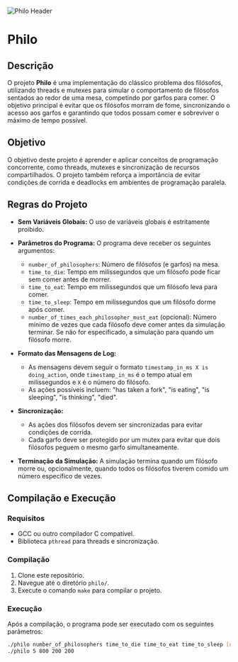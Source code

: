 ![Philo Header](https://github.com/Adedayo-Sanni/philo/blob/main/19.png)

# Philo

## Descrição

O projeto **Philo** é uma implementação do clássico problema dos filósofos, utilizando threads e mutexes para simular o comportamento de filósofos sentados ao redor de uma mesa, competindo por garfos para comer. O objetivo principal é evitar que os filósofos morram de fome, sincronizando o acesso aos garfos e garantindo que todos possam comer e sobreviver o máximo de tempo possível.

## Objetivo

O objetivo deste projeto é aprender e aplicar conceitos de programação concorrente, como threads, mutexes e sincronização de recursos compartilhados. O projeto também reforça a importância de evitar condições de corrida e deadlocks em ambientes de programação paralela.

## Regras do Projeto

- **Sem Variáveis Globais:** O uso de variáveis globais é estritamente proibido.
- **Parâmetros do Programa:** O programa deve receber os seguintes argumentos:
  - `number_of_philosophers`: Número de filósofos (e garfos) na mesa.
  - `time_to_die`: Tempo em milissegundos que um filósofo pode ficar sem comer antes de morrer.
  - `time_to_eat`: Tempo em milissegundos que um filósofo leva para comer.
  - `time_to_sleep`: Tempo em milissegundos que um filósofo dorme após comer.
  - `number_of_times_each_philosopher_must_eat` (opcional): Número mínimo de vezes que cada filósofo deve comer antes da simulação terminar. Se não for especificado, a simulação para quando um filósofo morre.
  
- **Formato das Mensagens de Log:** 
  - As mensagens devem seguir o formato `timestamp_in_ms X is doing_action`, onde `timestamp_in_ms` é o tempo atual em milissegundos e `X` é o número do filósofo.
  - As ações possíveis incluem: "has taken a fork", "is eating", "is sleeping", "is thinking", "died".

- **Sincronização:** 
  - As ações dos filósofos devem ser sincronizadas para evitar condições de corrida.
  - Cada garfo deve ser protegido por um mutex para evitar que dois filósofos peguem o mesmo garfo simultaneamente.
  
- **Terminação da Simulação:** A simulação termina quando um filósofo morre ou, opcionalmente, quando todos os filósofos tiverem comido um número específico de vezes.

## Compilação e Execução

### Requisitos
- GCC ou outro compilador C compatível.
- Biblioteca `pthread` para threads e sincronização.

### Compilação
1. Clone este repositório.
2. Navegue até o diretório `philo/`.
3. Execute o comando `make` para compilar o projeto.

### Execução
Após a compilação, o programa pode ser executado com os seguintes parâmetros:

```bash
./philo number_of_philosophers time_to_die time_to_eat time_to_sleep [number_of_times_each_philosopher_must_eat]
./philo 5 800 200 200

